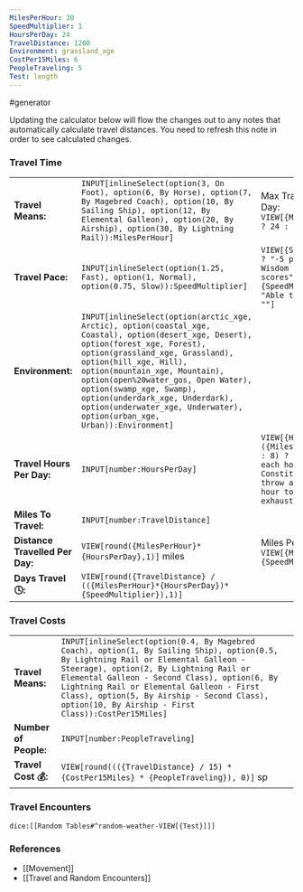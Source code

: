 ```yaml
---
MilesPerHour: 30
SpeedMultiplier: 1
HoursPerDay: 24
TravelDistance: 1200
Environment: grassland_xge
CostPer15Miles: 6
PeopleTraveling: 5
Test: length
---
```

 #generator 

Updating the calculator below will flow the changes out to any notes that automatically calculate travel distances. You need to refresh this note in order to see calculated changes. 

### Travel Time
|  |  |  |
| ---- | ---- | ---- |
| **Travel Means:** | `INPUT[inlineSelect(option(3, On Foot), option(6, By Horse), option(7, By Magebred Coach), option(10, By Sailing Ship), option(12, By Elemental Galleon), option(20, By Airship), option(30, By Lightning Rail)):MilesPerHour]` | Max Travel Hours Per Day: `VIEW[{MilesPerHour}>=10 ? 24 : 8]` |
| **Travel Pace:** | `INPUT[inlineSelect(option(1.25, Fast), option(1, Normal), option(0.75, Slow)):SpeedMultiplier]` | `VIEW[{SpeedMultiplier}>1 ? "-5 penalty to passive Wisdom (Perception) scores" : {SpeedMultiplier}<1 ? "Able to use stealth" : ""]` |
| **Environment:** | `INPUT[inlineSelect(option(arctic_xge, Arctic), option(coastal_xge, Coastal), option(desert_xge, Desert), option(forest_xge, Forest), option(grassland_xge, Grassland), option(hill_xge, Hill), option(mountain_xge, Mountain), option(open%20water_gos, Open Water), option(swamp_xge, Swamp), option(underdark_xge, Underdark), option(underwater_xge, Underwater), option(urban_xge, Urban)):Environment]` |  |
| **Travel Hours Per Day:** | `INPUT[number:HoursPerDay]` | `VIEW[{HoursPerDay}>({MilesPerHour}>=10 ? 24 : 8) ? "DC (10 + 1 for each hour past 8) Constitution saving throw at the end of each hour to avoid exhaustion" : ""]` |
| **Miles To Travel:** | `INPUT[number:TravelDistance]` |  |
| **Distance Travelled Per Day:** | `VIEW[round({MilesPerHour}*{HoursPerDay},1)]` miles | Miles Per Hour: `VIEW[{MilesPerHour}*{SpeedMultiplier}]` |
| **Days Travel 🕓:** | `VIEW[round({TravelDistance} / (({MilesPerHour}*{HoursPerDay})*{SpeedMultiplier}),1)]` |  |

### Travel Costs

|  |  |
| ---- | ---- |
| **Travel Means:** | `INPUT[inlineSelect(option(0.4, By Magebred Coach), option(1, By Sailing Ship), option(0.5, By Lightning Rail or Elemental Galleon - Steerage), option(2, By Lightning Rail or Elemental Galleon - Second Class), option(6, By Lightning Rail or Elemental Galleon - First Class), option(5, By Airship - Second Class), option(10, By Airship - First Class)):CostPer15Miles]` |
| **Number of People:** | `INPUT[number:PeopleTraveling]` |
| **Travel Cost 💰:** | `VIEW[round((({TravelDistance} / 15) * {CostPer15Miles} * {PeopleTraveling}), 0)]` sp |

### Travel Encounters

`dice:[[Random Tables#^random-weather-VIEW[{Test}]]]`

### References

* [[Movement]]
* [[Travel and Random Encounters]]
